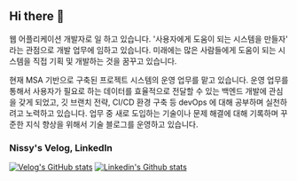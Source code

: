 ## Hi there 👋

웹 어플리케이션 개발자로 일 하고 있습니다.
'사용자에게 도움이 되는 시스템을 만들자' 라는 관점으로 개발 업무에 임하고 있습니다. 
미래에는 많은 사람들에게 도움이 되는 시스템을 직접 기획 및 개발하는 것을 꿈꾸고 있습니다.

현재 MSA 기반으로 구축된 프로젝트 시스템의 운영 업무를 맡고 있습니다.
운영 업무를 통해서 사용자가 필요로 하는 데이터를 효율적으로 전달할 수 있는 백엔드 개발에 관심을 갖게 되었고, 깃 브랜치 전략, CI/CD 환경 구축 등 devOps 에 대해 공부하며 실천하려고 노력하고 있습니다.
업무 중 새로 도입하는 기술이나 문제 해결에 대해 기록하며 꾸준한 지식 향상을 위해서 기술 블로그를 운영하고 있습니다.
     
### Nissy's Velog, LinkedIn

[![Velog's GitHub stats](https://velog-readme-stats.vercel.app/api/badge?name=jnissi92)](https://velog.io/@jnissi92/posts)
[![Linkedin's Github stats](https://img.shields.io/badge/LinkedIn-0077B5?style=for-the-badge&logo=linkedin&logoColor=white)](https://www.linkedin.com/in/nissy-jeong-3a5b32292/)
<!--
**NissiJeong/NissiJeong** is a ✨ _special_ ✨ repository because its `README.md` (this file) appears on your GitHub profile.

Here are some ideas to get you started:

- 🔭 I’m currently working on ...
- 🌱 I’m currently learning ...
- 👯 I’m looking to collaborate on ...
- 🤔 I’m looking for help with ...
- 💬 Ask me about ...
- 📫 How to reach me: ...
- 😄 Pronouns: ...
- ⚡ Fun fact: ...
-->
